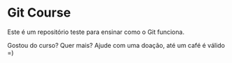# Git Course

Este é um repositório teste para ensinar como o Git funciona.

Gostou do curso? Quer mais? Ajude com uma doação, até um café é válido =)


